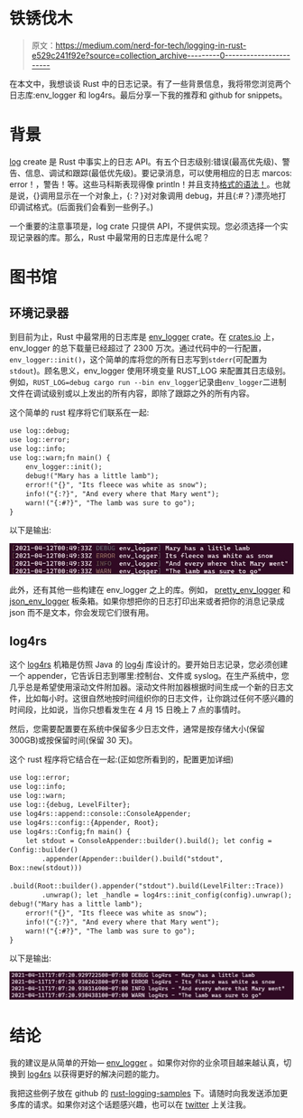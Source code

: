 # 铁锈伐木

> 原文：<https://medium.com/nerd-for-tech/logging-in-rust-e529c241f92e?source=collection_archive---------0----------------------->

在本文中，我想谈谈 Rust 中的日志记录。有了一些背景信息，我将带您浏览两个日志库:env_logger 和 log4rs。最后分享一下我的推荐和 github for snippets。

# 背景

[log](https://docs.rs/log/) create 是 Rust 中事实上的日志 API。有五个日志级别:错误(最高优先级)、警告、信息、调试和跟踪(最低优先级)。要记录消息，可以使用相应的日志 marcos: error！，警告！等。这些马科斯表现得像 println！并且支持[格式的语法！](https://doc.rust-lang.org/std/fmt/)。也就是说，{}调用显示在一个对象上，{:？}对对象调用 debug，并且{:#？}漂亮地打印调试格式。(后面我们会看到一些例子。)

一个重要的注意事项是，log crate 只提供 API，不提供实现。您必须选择一个实现记录器的库。那么，Rust 中最常用的日志库是什么呢？

# 图书馆

## 环境记录器

到目前为止，Rust 中最常用的日志库是 [env_logger](https://docs.rs/env_logger/) crate。在 [crates.io](https://crates.io/crates/env_logger) 上，env_logger 的总下载量已经超过了 2300 万次。通过代码中的一行配置，`env_logger::init()`，这个简单的库将您的所有日志写到`stderr`(可配置为`stdout`)。顾名思义，env_logger 使用环境变量 RUST_LOG 来配置其日志级别。例如，`RUST_LOG=debug cargo run --bin env_logger`记录由`env_logger`二进制文件在调试级别或以上发出的所有内容，即除了跟踪之外的所有内容。

这个简单的 rust 程序将它们联系在一起:

```
use log::debug;
use log::error;
use log::info;
use log::warn;fn main() {
    env_logger::init();
    debug!("Mary has a little lamb");
    error!("{}", "Its fleece was white as snow");
    info!("{:?}", "And every where that Mary went");
    warn!("{:#?}", "The lamb was sure to go");
}
```

以下是输出:

![](img/58b741bb34841f0d57ef9283077f94e1.png)

此外，还有其他一些构建在 env_logger 之上的库。例如， [pretty_env_logger](https://docs.rs/pretty_env_logger) 和 [json_env_logger](https://docs.rs/json_env_logger) 板条箱。如果你想把你的日志打印出来或者把你的消息记录成 json 而不是文本，你会发现它们很有用。

## log4rs

这个 [log4rs](https://docs.rs/log4rs) 机箱是仿照 Java 的 [log4j](https://logging.apache.org/log4j/2.x/) 库设计的。要开始日志记录，您必须创建一个 appender，它告诉日志到哪里:控制台、文件或 syslog。在生产系统中，您几乎总是希望使用滚动文件附加器。滚动文件附加器根据时间生成一个新的日志文件，比如每小时。这很自然地按时间组织你的日志文件，让你跳过任何不感兴趣的时间段，比如说，当你只想看发生在 4 月 15 日晚上 7 点的事情时。

然后，您需要配置要在系统中保留多少日志文件，通常是按存储大小(保留 300GB)或按保留时间(保留 30 天)。

这个 rust 程序将它结合在一起:(正如您所看到的，配置更加详细)

```
use log::error;
use log::info;
use log::warn;
use log::{debug, LevelFilter};
use log4rs::append::console::ConsoleAppender;
use log4rs::config::{Appender, Root};
use log4rs::Config;fn main() {
    let stdout = ConsoleAppender::builder().build(); let config = Config::builder()
        .appender(Appender::builder().build("stdout", Box::new(stdout)))
        .build(Root::builder().appender("stdout").build(LevelFilter::Trace))
        .unwrap(); let _handle = log4rs::init_config(config).unwrap(); debug!("Mary has a little lamb");
    error!("{}", "Its fleece was white as snow");
    info!("{:?}", "And every where that Mary went");
    warn!("{:#?}", "The lamb was sure to go");
}
```

以下是输出:

![](img/fa176371d12ab892a1387367d94c4589.png)

# 结论

我的建议是从简单的开始— [env_logger](https://docs.rs/env_logger) 。如果你对你的业余项目越来越认真，切换到 [log4rs](https://docs.rs/log4rs) 以获得更好的解决问题的能力。

我把这些例子放在 github 的 [rust-logging-samples](https://github.com/j4ckcyw/rust-logging-samples) 下。请随时向我发送添加更多库的请求。如果你对这个话题感兴趣，也可以在 [twitter](https://twitter.com/jackchan_1) 上关注我。